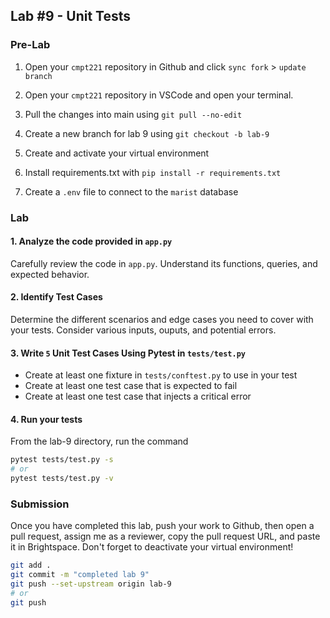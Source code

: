 ## Lab #9 - Unit Tests

### Pre-Lab
1. Open your `cmpt221` repository in Github and click `sync fork` > `update branch`

2. Open your `cmpt221` repository in VSCode and open your terminal.

3. Pull the changes into main using `git pull --no-edit`

4. Create a new branch for lab 9 using `git checkout -b lab-9`

5. Create and activate your virtual environment

6. Install requirements.txt with `pip install -r requirements.txt`

7. Create a `.env` file to connect to the `marist` database


### Lab 
#### 1. Analyze the code provided in `app.py`
Carefully review the code in `app.py`. Understand its functions, queries, and expected behavior.  

#### 2. Identify Test Cases
Determine the different scenarios and edge cases you need to cover with your tests. Consider various inputs, ouputs, and potential errors.

#### 3. Write `5` Unit Test Cases Using Pytest in `tests/test.py`
- Create at least one fixture in `tests/conftest.py` to use in your test
- Create at least one test case that is expected to fail
- Create at least one test case that injects a critical error

#### 4. Run your tests
From the lab-9 directory, run the command
```bash
pytest tests/test.py -s
# or 
pytest tests/test.py -v
```

### Submission
Once you have completed this lab, push your work to Github, then open a pull request, assign me as a reviewer, copy the pull request URL, and paste it in Brightspace. Don't forget to deactivate your virtual environment!

```bash
git add .
git commit -m "completed lab 9"
git push --set-upstream origin lab-9
# or
git push
```

